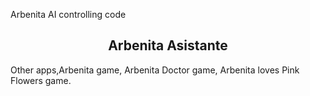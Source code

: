 Arbenita AI controlling code
<!DOCTYPE html>

<html>
<head>
  <meta http-equiv="CONTENT-TYPE" content="text/html; charset=UTF-8">
  <link rel="stylesheet" href="styles/style.css"/>
  <title>Arbenita Asistente</title>
</head>
<body>
  <h2 style="text-align: center;">
   Arbenita Asistante
  </h2>
  Other apps,Arbenita game, Arbenita Doctor game, Arbenita loves Pink Flowers game.
